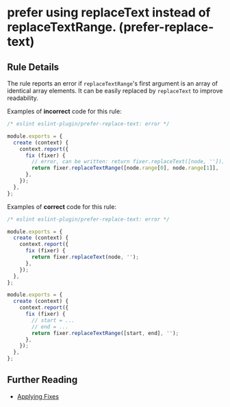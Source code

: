 # prefer using replaceText instead of replaceTextRange. (prefer-replace-text)

## Rule Details

The rule reports an error if `replaceTextRange`'s first argument is an array of identical array elements. It can be easily replaced by `replaceText` to improve readability.

Examples of **incorrect** code for this rule:

```js
/* eslint eslint-plugin/prefer-replace-text: error */

module.exports = {
  create (context) {
    context.report({
      fix (fixer) {
        // error, can be written: return fixer.replaceText([node, '']);
        return fixer.replaceTextRange([node.range[0], node.range[1]], '');
      },
    });
  },
};
```

Examples of **correct** code for this rule:

```js
/* eslint eslint-plugin/prefer-replace-text: error */

module.exports = {
  create (context) {
    context.report({
      fix (fixer) {
        return fixer.replaceText(node, '');
      },
    });
  },
};

module.exports = {
  create (context) {
    context.report({
      fix (fixer) {
        // start = ...
        // end = ...
        return fixer.replaceTextRange([start, end], '');
      },
    });
  },
};
```

## Further Reading

* [Applying Fixes](https://eslint.org/docs/developer-guide/working-with-rules#applying-fixes)
